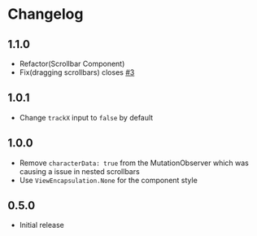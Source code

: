 # Changelog

## 1.1.0

 - Refactor(Scrollbar Component)
 - Fix(dragging scrollbars) closes [#3](https://github.com/MurhafSousli/ngx-scrollbar/issues/3)

## 1.0.1

 - Change `trackX` input to `false` by default

## 1.0.0

 - Remove `characterData: true` from the MutationObserver which was causing a issue in nested scrollbars
 - Use `ViewEncapsulation.None` for the component style

## 0.5.0

 - Initial release
